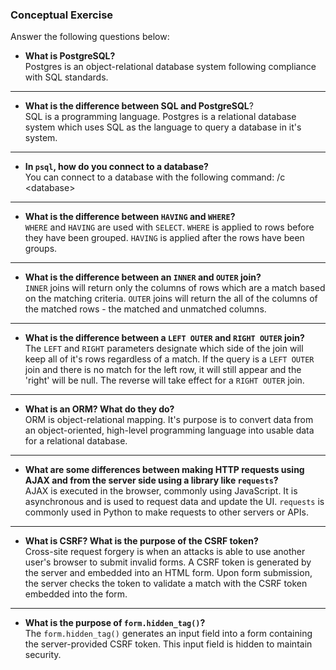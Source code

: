 ### Conceptual Exercise

Answer the following questions below:

- **What is PostgreSQL?**  
	Postgres is an object-relational database system following compliance with SQL standards.  

----------

- **What is the difference between SQL and PostgreSQL**?  
	SQL is a programming language. Postgres is a relational database system which uses SQL as the language to query a database in it's system.  

----------

- **In `psql`, how do you connect to a database?**  
	You can connect to a database with the following command: /c <database\>

----------

- **What is the difference between `HAVING` and `WHERE`?**  
	`WHERE` and `HAVING` are used with `SELECT`. `WHERE` is applied to rows before they have been grouped. `HAVING` is applied after the rows have been groups. 

----------

- **What is the difference between an `INNER` and `OUTER` join?**  
	`INNER` joins will return only the columns of rows which are a match based on the matching criteria. `OUTER` joins will return the all of the columns of the matched rows - the matched and unmatched columns.  

----------

- **What is the difference between a `LEFT OUTER` and `RIGHT OUTER` join?**  
	The `LEFT` and `RIGHT` parameters designate which side of the join will keep all of it's rows regardless of a match. If the query is a `LEFT OUTER` join and there is no match for the left row, it will still appear and the 'right' will be null. The reverse will take effect for a `RIGHT OUTER` join.  

----------

- **What is an ORM? What do they do?**  
	ORM is object-relational mapping. It's purpose is to convert data from an object-oriented, high-level programming language into usable data for a relational database. 

----------

- **What are some differences between making HTTP requests using AJAX
  and from the server side using a library like `requests`?**  
	AJAX is executed in the browser, commonly using JavaScript. It is asynchronous and is used to request data and update the UI. `requests` is commonly used in Python to make requests to other servers or APIs.  

----------

- **What is CSRF? What is the purpose of the CSRF token?**  
	Cross-site request forgery is when an attacks is able to use another user's browser to submit invalid forms. A CSRF token is generated by the server and embedded into an HTML form. Upon form submission, the server checks the token to validate a match with the CSRF token embedded into the form.  

----------

- **What is the purpose of `form.hidden_tag()`?**  
	The `form.hidden_tag()` generates an input field into a form containing the server-provided CSRF token. This input field is hidden to maintain security.
